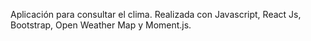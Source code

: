 Aplicación para consultar el clima. Realizada con Javascript, React Js, Bootstrap, Open Weather Map y Moment.js.

